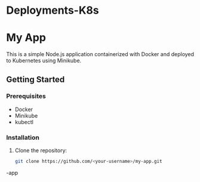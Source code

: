 # Deployments-K8s

# My App

This is a simple Node.js application containerized with Docker and deployed to Kubernetes using Minikube.

## Getting Started

### Prerequisites

- Docker
- Minikube
- kubectl

### Installation

1. Clone the repository:
   ```sh
   git clone https://github.com/<your-username>/my-app.git
  -app
   ```